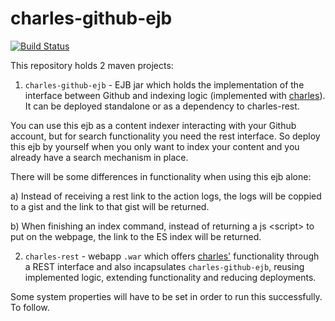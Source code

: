 # charles-github-ejb
[![Build Status](https://travis-ci.org/amihaiemil/charles-github-ejb.svg?branch=master)](https://travis-ci.org/amihaiemil/charles-github-ejb)

This repository holds 2 maven projects:

1) ``charles-github-ejb`` - EJB jar which holds the implementation of the interface between Github and indexing logic (implemented with [charles](https://github.com/amihaiemil/charles)). It can be deployed standalone or as a dependency to charles-rest. 

You can use this ejb as a content indexer interacting with your Github account, but for search functionality you need the rest interface. So deploy this ejb by yourself when you only want to index your content and you already have a search mechanism in place. 

There will be some differences in functionality when using this ejb alone:

a) Instead of receiving a rest link to the action logs, the logs will be coppied to a gist and the link to that gist will be returned.

b) When finishing an index command, instead of returning a js &lt;script&gt; to put on the webpage, the link to the ES index will be returned.

2) ``charles-rest`` - webapp ``.war`` which offers [charles'](https://github.com/amihaiemil/charles) functionality through a REST interface and also incapsulates ``charles-github-ejb``, reusing implemented logic, extending functionality and reducing deployments.

Some system properties will have to be set in order to run this successfully. To follow.
